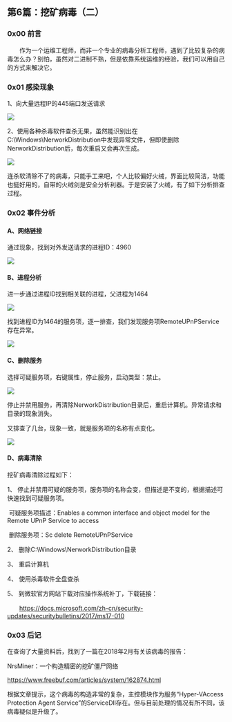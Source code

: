 ## 第6篇：挖矿病毒（二）

### 0x00 前言

　　作为一个运维工程师，而非一个专业的病毒分析工程师，遇到了比较复杂的病毒怎么办？别怕，虽然对二进制不熟，但是依靠系统运维的经验，我们可以用自己的方式来解决它。

### 0x01 感染现象

1、向大量远程IP的445端口发送请求

![](image/win-10-1.png)

2、使用各种杀毒软件查杀无果，虽然能识别出在C:\Windows\NerworkDistribution中发现异常文件，但即使删除NerworkDistribution后，每次重启又会再次生成。 

![](image/win-10-2.jpg)

连杀软清除不了的病毒，只能手工来吧，个人比较偏好火绒，界面比较简洁，功能也挺好用的，自带的火绒剑是安全分析利器。于是安装了火绒，有了如下分析排查过程。

### 0x02 事件分析

#### A、网络链接

通过现象，找到对外发送请求的进程ID：4960

![](image/win-10-3.png)

#### B、进程分析

进一步通过进程ID找到相关联的进程，父进程为1464

![](image/win-10-4.png)

找到进程ID为1464的服务项，逐一排查，我们发现服务项RemoteUPnPService存在异常。 

![](image/win-10-5.png)

#### C、删除服务

选择可疑服务项，右键属性，停止服务，启动类型：禁止。

![](image/win-10-6.png)

停止并禁用服务，再清除NerworkDistribution目录后，重启计算机。异常请求和目录的现象消失。

又排查了几台，现象一致，就是服务项的名称有点变化。

![](image/win-10-7.png)

#### D、病毒清除

挖矿病毒清除过程如下：

1、 停止并禁用可疑的服务项，服务项的名称会变，但描述是不变的，根据描述可快速找到可疑服务项。

​	可疑服务项描述：Enables a common interface and object model for the Remote UPnP Service to access

​	删除服务项：Sc delete RemoteUPnPService

2、  删除C:\Windows\NerworkDistribution目录

3、  重启计算机

4、  使用杀毒软件全盘查杀

5、  到微软官方网站下载对应操作系统补丁，下载链接：

　　https://docs.microsoft.com/zh-cn/security-updates/securitybulletins/2017/ms17-010

### 0x03 后记

在查询了大量资料后，找到了一篇在2018年2月有关该病毒的报告：

NrsMiner：一个构造精密的挖矿僵尸网络

https://www.freebuf.com/articles/system/162874.html

根据文章提示，这个病毒的构造非常的复杂，主控模块作为服务“Hyper-VAccess Protection Agent Service”的ServiceDll存在。但与目前处理的情况有所不同，该病毒疑似是升级了。

